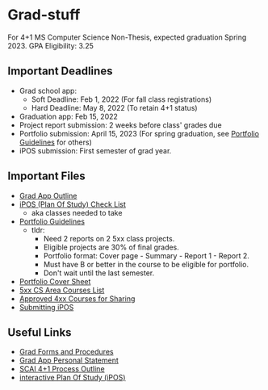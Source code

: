 # Grad-stuff
For 4+1 MS Computer Science Non-Thesis, expected graduation Spring 2023. GPA Eligibility: 3.25

## Important Deadlines
- Grad school app:
  - Soft Deadline: Feb 1, 2022 (For fall class registrations)
  - Hard Deadline: May 8, 2022 (To retain 4+1 status)
- Graduation app: Feb 15, 2022
- Project report submission: 2 weeks before class' grades due
- Portfolio submission: April 15, 2023 (For spring graduation, see [Portfolio Guidelines](CS-Portfolio-Guidelines.pdf) for others)
- iPOS submission: First semester of grad year.

## Important Files
- [Grad App Outline](ASU%20GR%20Admissions%20Application_items%20to%20have%20handy.docx)
- [iPOS (Plan Of Study) Check List](iPOS-Check-Sheet-Computer-Science-MCS.docx)
  - aka classes needed to take  
- [Portfolio Guidelines](CS-Portfolio-Guidelines.pdf) 
  - tldr: 
    - Need 2 reports on 2 5xx class projects. 
    - Eligible projects are 30% of final grades.
    - Portfolio format: Cover page - Summary - Report 1 - Report 2.
    - Must have B or better in the course to be eligible for portfolio.
    - Don't wait until the last semester.
- [Portfolio Cover Sheet](CSRAS-Portfolio-Cover-Sheet-5.pdf)
- [5xx CS Area Courses List](List%20of%20CS%20Area%20Courses.pdf)
- [Approved 4xx Courses for Sharing](Approved-400.pdf)
- [Submitting iPOS](ipos_student_guide.pdf)

## Useful Links
- [Grad Forms and Procedures](https://scai.engineering.asu.edu/grad-policies-forms-and-procedures/)
- [Grad App Personal Statement](https://admission.asu.edu/graduate/personal-statement)
- [SCAI 4+1 Process Outline](https://sites.google.com/asu.edu/cidse-4-1)
- [interactive Plan Of Study (iPOS)](https://scai.engineering.asu.edu/interactive-plan-of-study-ipos-help-page/)
